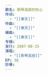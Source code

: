 ```yaml
---
歌名: 斯琴高丽的伤心
作词:
  - "[[秦天]]"
作曲:
  - "[[秦天]]"
编曲:
  - "[[秦天]]"
专辑: 
发行: 2007-08-15
演唱:
  - "[[斯琴高丽]]"
EP: 38
抄袭:
---
```

